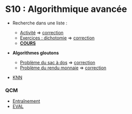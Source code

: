 # S10 : Algorithmique avancée

* Recherche dans une liste : 
  * [Activité](https://notebook.basthon.fr/?from=https://raw.githubusercontent.com/thfruchart/1nsi/main/S10/ACTIVITE_recherche_liste.ipynb) => [correction](https://notebook.basthon.fr/?from=https://raw.githubusercontent.com/thfruchart/1nsi/main/S10/ACTIVITE_recherche_liste_CORR.ipynb)
  * [Exercices : dichotomie](https://notebook.basthon.fr/?from=https://raw.githubusercontent.com/thfruchart/1nsi/main/S10/EXERCICES_Dichotomie.ipynb) => [correction](https://notebook.basthon.fr/?from=https://raw.githubusercontent.com/thfruchart/1nsi/main/S10/Dichotomie_CORR.ipynb)
  * [**COURS**](https://notebook.basthon.fr/?from=https://raw.githubusercontent.com/thfruchart/1nsi/main/S10/COURS_Recherche_Dichotomique.ipynb)
* **Algorithmes gloutons**
  * [Problème du sac à dos](https://notebook.basthon.fr/?from=https://raw.githubusercontent.com/thfruchart/1nsi/main/S10/SacADos.ipynb) => [correction](https://notebook.basthon.fr/?from=https://raw.githubusercontent.com/thfruchart/1nsi/main/S10/SacADos_CORR.ipynb)
  * [Problème du rendu monnaie](https://notebook.basthon.fr/?from=https://raw.githubusercontent.com/thfruchart/1nsi/main/S10/Rendu_Monnaie.ipynb) => [correction](https://notebook.basthon.fr/?from=https://raw.githubusercontent.com/thfruchart/1nsi/main/S10/RenduMonnaie_CORR.ipynb)
  
* [KNN](KNN)

### QCM
* [Entraînement](https://genumsi.inria.fr/qcm.php?h=51efee7a1c357a407ebe42eb6d3f5c40)
* [EVAL](https://genumsi.inria.fr/qcm.php?h=6bc68468f427b2b19d9dd0f257dee68a)

